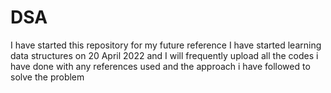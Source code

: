 # DSA

I have started this repository for my future reference I have started learning data structures on 20 April 2022 and I will frequently upload all the codes i have done with any references used and the approach i have followed to solve the problem
